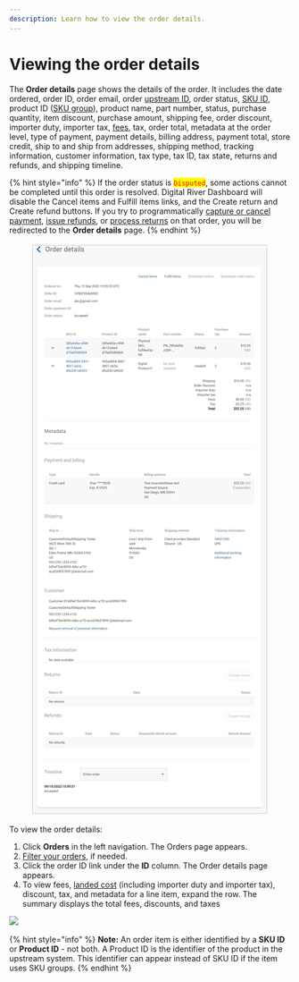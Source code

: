 ```yaml
---
description: Learn how to view the order details.
---
```


# Viewing the order details

The **Order details** page shows the details of the order. It includes the date ordered, order ID, order email, order [upstream ID](../../../../integration-options/checkouts/creating-checkouts/providing-an-upstream-identifier.md), order status, [SKU ID](../../../../product-management/creating-and-updating-skus.md), product ID ([SKU group](https://www.digitalriver.com/docs/digital-river-api-reference/#tag/SKUs/operation/listSkus)), product name, part number, status, purchase quantity, item discount, purchase amount, shipping fee, order discount, importer duty, importer tax, [fees](../../../../product-management/regulatory-fees/managing-regulatory-fees.md), tax, order total, metadata at the order level, type of payment, payment details, billing address, payment total, store credit, ship to and ship from addresses, shipping method, tracking information, customer information, tax type, tax ID, tax state, returns and refunds, and shipping timeline.

{% hint style="info" %}
If the order status is <mark style="color:red;">`Disputed`</mark>, some actions cannot be completed until this order is resolved. Digital River Dashboard will disable the Cancel items and Fulfill items links, and the Create return and Create refund buttons. If you try to programmatically [capture or cancel payment](../../../../order-management/informing-digital-river-of-a-fulfillment.md), [issue refunds](../../../../order-management/returns-and-refunds-1/refunds/issuing-refunds.md), or [process returns](../../../../order-management/returns-and-refunds-1/returns/) on that order, you will be redirected to the **Order details** page.
{% endhint %}

<figure><img src="../../../../.gitbook/assets/image (82).png" alt=""><figcaption></figcaption></figure>

To view the order details:

1. Click **Orders** in the left navigation. The Orders page appears.
2. [Filter your orders](filtering-your-orders.md), if needed.
3. Click the order ID link under the **ID** column. The Order details page appears.
4. To view fees, [landed cost](../../../../integration-options/checkouts/creating-checkouts/landed-costs.md) (including importer duty and importer tax), discount, tax, and metadata for a line item, expand the row. The summary displays the total fees, discounts, and taxes

![](<../../../../.gitbook/assets/order\_details\_small\_SKU\_changes (1).png>)

{% hint style="info" %}
**Note:** An order item is either identified by a **SKU ID** or **Product ID** - not both. A Product ID is the identifier of the product in the upstream system. This identifier can appear instead of SKU ID if the item uses SKU groups.
{% endhint %}
